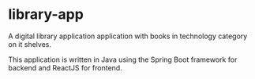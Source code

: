 # library-app
A digital library application application with books in technology category on it shelves.

This application is written in Java using the Spring Boot framework for backend and ReactJS for frontend.


